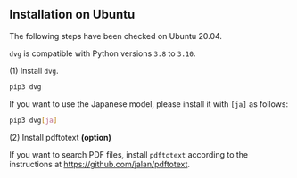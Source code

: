 ## Installation on Ubuntu

The following steps have been checked on Ubuntu 20.04.

`dvg` is compatible with Python versions `3.8` to `3.10`.

(1) Install `dvg`.

```sh
pip3 dvg
```

If you want to use the Japanese model, please install it with `[ja]` as follows:

```sh
pip3 dvg[ja]
```

(2) Install pdftotext **(option)**

If you want to search PDF files, install `pdftotext` according to the instructions at https://github.com/jalan/pdftotext.

